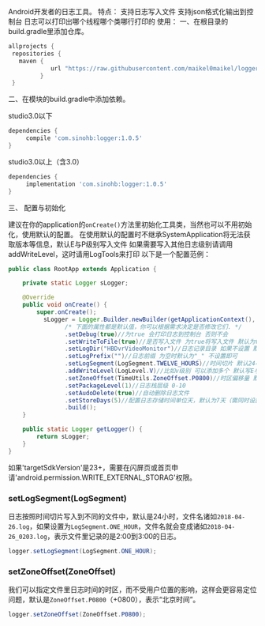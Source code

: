 Android开发者的日志工具。
特点：
支持日志写入文件
支持json格式化输出到控制台
日志可以打印出哪个线程哪个类哪行打印的
使用：
一、在根目录的build.gradle里添加仓库。
```groovy
allprojects {
 repositories {
   maven {
            url "https://raw.githubusercontent.com/maikel0maikel/logger/master"
         }
 }
```
二、在模块的build.gradle中添加依赖。

studio3.0以下
```groovy
dependencies {
     compile 'com.sinohb:logger:1.0.5'
}
```
 studio3.0以上（含3.0）
 ```groovy
 dependencies {
      implementation 'com.sinohb:logger:1.0.5'
 }
```

三、 配置与初始化

建议在你的application的`onCreate()`方法里初始化工具类，当然也可以不用初始化，使用默认的配置。
在使用默认的配置时不继承SystemApplication将无法获取版本等信息，默认E与P级别写入文件
如果需要写入其他日志级别请调用addWriteLevel，这时请用LogTools来打印
以下是一个配置范例：

```java
public class RootApp extends Application {

    private static Logger sLogger;

    @Override
    public void onCreate() {
        super.onCreate();
          sLogger = Logger.Builder.newBuilder(getApplicationContext(), "名字")
                /* 下面的属性都是默认值，你可以根据需求决定是否修改它们. */
                .setDebug(true)//为true 会打印日志到控制台 否则不会
                .setWriteToFile(true)//是否写入文件 为true将写入文件 默认为true
                .setLogDir("HBDvrVideoMonitor")//日志记录目录 如果不设置 默认路径为 sdcard/HBSystem/HBApplication 可以使用应用的名称作为日志目录名
                .setLogPrefix("")//日志前缀 为空时默认为"_" 不设置即可
                .setLogSegment(LogSegment.TWELVE_HOURS)//时间切片 默认24小时
                .addWriteLevel(LogLevel.V)//比如v级别 可以添加多个 默认写E与P级别
                .setZoneOffset(TimeUtils.ZoneOffset.P0800)//时区偏移量 默认东八区
                .setPackageLevel(1)//日志栈层级 0-10
                .setAudoDelete(true)//自动删除日志文件
                .setStoreDays(5)//配置日志存储时间单位天，默认为7天（需同时设置setAudoDelete为true否则无效）
                .build();
    }

    public static Logger getLogger() {
        return sLogger;
    }
}
```
如果'targetSdkVersion'是23+，需要在闪屏页或首页申请'android.permission.WRITE_EXTERNAL_STORAG'权限。


### setLogSegment(LogSegment)

日志按照时间切片写入到不同的文件中，默认是24小时，文件名诸如`2018-04-26.log`，如果设置为`LogSegment.ONE_HOUR`，文件名就会变成诸如`2018-04-26_0203.log`，表示文件里记录的是2:00到3:00的日志。

```java
logger.setLogSegment(LogSegment.ONE_HOUR);
```

### setZoneOffset(ZoneOffset)

我们可以指定文件里日志时间的时区，而不受用户位置的影响，这样会更容易定位问题，默认是`ZoneOffset.P0800`（+0800），表示“北京时间”。

```java
logger.setZoneOffset(ZoneOffset.P0800);
```


